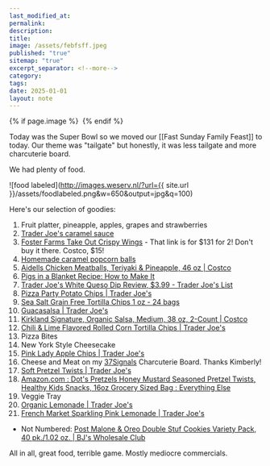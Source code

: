 ```yaml
---
last_modified_at: 
permalink: 
description: 
title: 
image: /assets/febfsff.jpeg
published: "true"
sitemap: "true"
excerpt_separator: <!--more-->
category: 
tags: 
date: 2025-01-01
layout: note
---
```



{% if page.image %} <img src="{{ page.image }}" alt=""> {% endif %}

Today was the Super Bowl so we moved our [[Fast Sunday Family Feast]] to today. Our theme was "tailgate" but honestly, it was less tailgate and more charcuterie board. 

We had plenty of food. 

![food labeled](http://images.weserv.nl/?url={{ site.url }}/assets/foodlabeled.png&w=650&output=jpg&q=100)

Here's our selection of goodies: 
1. Fruit platter, pineapple, apples, grapes and strawberries
2. [Trader Joe's caramel sauce](https://amzn.to/4aW7woF)
3. [Foster Farms Take Out Crispy Wings](https://amzn.to/3EAqsgH) - That link is for $131 for 2! Don't buy it there. Costco, $15! 
4. [Homemade caramel popcorn balls](https://recipes.crouton.app/recipes/4EFE5D31-A6AC-416A-BA53-27605E0602EB?locale=en)
5. [Aidells Chicken Meatballs, Teriyaki & Pineapple, 46 oz | Costco](https://www.costcobusinessdelivery.com/aidells-chicken-meatballs%2C-teriyaki-%2526-pineapple%2C-46-oz.product.2001131541.html)
6. [Pigs in a Blanket Recipe: How to Make It](https://www.tasteofhome.com/recipes/pigs-in-a-blanket/)
7. [Trader Joe's White Queso Dip Review, $3.99 - Trader Joe's List](https://traderjoeslist.com/trader-joes-white-queso-dip-review-3-99/)
8. [Pizza Party Potato Chips | Trader Joe's](https://www.traderjoes.com/home/products/pdp/078295)
9. [Sea Salt Grain Free Tortilla Chips 1 oz - 24 bags](https://sietefoods.com/collections/tortilla-chips/products/1oz-24-bags-sea-salt-grain-free-tortilla-chips)
10. [Guacasalsa | Trader Joe's](https://www.traderjoes.com/home/products/pdp/guacasalsa-075537)
11. [Kirkland Signature, Organic Salsa, Medium, 38 oz, 2-Count | Costco](https://www.costco.com/kirkland-signature%2c-organic-salsa%2c-medium%2c-38-oz%2c-2-count.product.100765773.html)
12. [Chili & Lime Flavored Rolled Corn Tortilla Chips | Trader Joe's](https://www.traderjoes.com/home/products/pdp/chili-lime-flavored-rolled-corn-tortilla-chips-061420)
13. Pizza Bites
14. New York Style Cheesecake
15. [Pink Lady Apple Chips | Trader Joe's](https://www.traderjoes.com/home/products/pdp/pink-lady-apple-chips-079722)
16. Cheese and Meat on my [37Signals](https://37signals.com) Charcuterie Board. Thanks Kimberly!  
17. [Soft Pretzel Twists | Trader Joe's](https://www.traderjoes.com/home/products/pdp/soft-pretzel-twists-076395)
18. [Amazon.com : Dot's Pretzels Honey Mustard Seasoned Pretzel Twists, Healthy Kids Snacks, 16oz Grocery Sized Bag : Everything Else](https://www.amazon.com/Dots-Homestyler-Pretzels-Honey-Mustard/dp/B09BM9ZGF3/ref=sr_1_2?adgrpid=1343604400438236&dib=eyJ2IjoiMSJ9.0qHSR42XnCzS-7WtxAU0zKKRbQmlOdRtpTQRNkrOUcfoQNt9reHViYia4BUFsQHT1qohkL_LcbWh8RRHXmaDCIsPPMGlohz5OZzAaMgWO1LK2LjtYLcMjgcqP096sKvs-bkXST3eFEgSrSms9IQUHu7_K3gAnbTHGwRdLjfHEZEBRhwEQ7KkVCxfWHr-yPH6OOgqur2lB3OsF0CL6gUa1ba1pXCBtPSkpvAbeoBjhg-Kv_5Q30p1ytGkTzL2zQHxdX3Ng-ytUPeHnGXL9S61uxwUolz29DxgvSDQytRAlkKf1G_Qb0LKCu0azuDr6ZZT1RFMPugnoeMG5NrkFMKUQ9kUtpm8WQjiATjv8A93Ox45rca8Xnt--djFh6j8iIg4u11kL4TJK5hdwNDD2TCDcMyXMlOjP_9sawpeIJPfEH14q_E2GujWjukIRL3CjZQc.cAXB1qlXVxhbfLppJ5RF2QVKesArD52MC4cnlLHmqvk&dib_tag=se&hvadid=83975559047972&hvbmt=be&hvdev=c&hvlocphy=111216&hvnetw=o&hvqmt=e&hvtargid=kwd-83976077687856%3Aloc-190&hydadcr=3394_13572080&keywords=dot%27s%2Bpretzels%2Bhoney%2Bmustard&mcid=b9b368bf689f390e95aadfc521725007&msclkid=a873ecf32e0a1d5136418b59a7cc4975&qid=1739229644&sr=8-2&th=1)
19. Veggie Tray
20. [Organic Lemonade | Trader Joe's](https://www.traderjoes.com/home/products/pdp/organic-lemonade-037756)
21. [French Market Sparkling Pink Lemonade | Trader Joe's](https://www.traderjoes.com/home/products/pdp/french-market-sparkling-pink-lemonade-036334)
- Not Numbered: [Post Malone & Oreo Double Stuf Cookies Variety Pack, 40 pk./1.02 oz. | BJ's Wholesale Club](https://www.bjs.com/product/post-malone--oreo-double-stuf-cookies-variety-pack-40-pk102-oz/3000000000005318777)

All in all, great food, terrible game. Mostly mediocre commercials. 